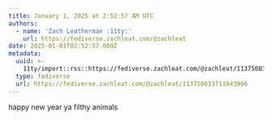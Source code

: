 ```yaml
---
title: January 1, 2025 at 2:52:57 AM UTC
authors:
  - name: 'Zach Leatherman :11ty:'
    url: https://fediverse.zachleat.com/@zachleat
date: 2025-01-01T02:52:57.000Z
metadata:
  uuid: >-
    11ty/import::rss::https://fediverse.zachleat.com/@zachleat/113750833711943966
  type: fediverse
  url: https://fediverse.zachleat.com/@zachleat/113750833711943966
---
```

happy new year ya filthy animals